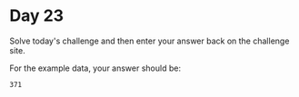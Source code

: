 # Day 23

Solve today's challenge and then enter your answer back on the challenge site.

For the example data, your answer should be:
```
371
```